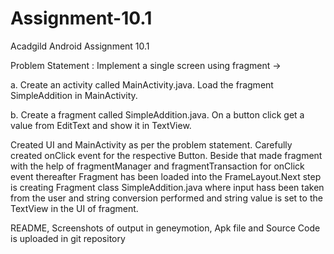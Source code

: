 # Assignment-10.1
Acadgild Android Assignment 10.1

Problem Statement : Implement a single screen using fragment  -> 
                    
a.   Create an activity called MainActivity.java. Load the fragment SimpleAddition in MainActivity. 
                    
b.   Create a fragment called SimpleAddition.java. On a button click get a value from EditText and show it in TextView. 
                    

Created UI and MainActivity as per the problem statement.  Carefully created onClick event for the respective Button.
Beside that made fragment with the help of fragmentManager and fragmentTransaction for onClick event thereafter Fragment has been loaded into the FrameLayout.Next step is creating Fragment class SimpleAddition.java where input hass been taken from the user and string conversion performed and string value is set to the TextView in the UI of fragment.


README, Screenshots of output in geneymotion, Apk file and Source Code is uploaded in git repository
